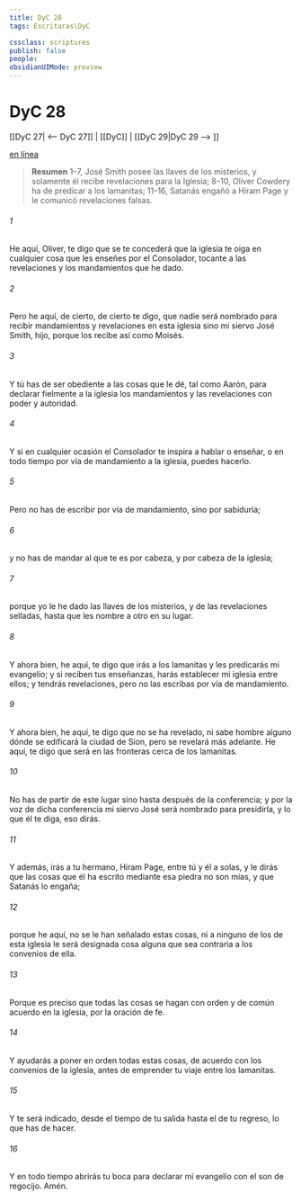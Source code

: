 ```yaml
---
title: DyC 28
tags: Escrituras\DyC

cssclass: scriptures
publish: false
people:
obsidianUIMode: preview
---
```


# DyC 28
[[DyC 27| <-- DyC 27]] | [[DyC]] | [[DyC 29|DyC 29 --> ]]

[en línea](https://churchofjesuschrist.org/study/scriptures/dc-testament/dc/28?lang=spa)

> __Resumen__
1–7, José Smith posee las llaves de los misterios, y solamente él recibe revelaciones para la Iglesia; 8–10, Oliver Cowdery ha de predicar a los lamanitas; 11–16, Satanás engañó a Hiram Page y le comunicó revelaciones falsas.

###### 1 
He aquí, Oliver, te digo que se te concederá que la iglesia te oiga en cualquier cosa que les enseñes por el Consolador, tocante a las revelaciones y los mandamientos que he dado.

###### 2 
Pero he aquí, de cierto, de cierto te digo, que nadie será nombrado para recibir mandamientos y revelaciones en esta iglesia sino mi siervo José Smith, hijo, porque los recibe así como Moisés.

###### 3 
Y tú has de ser obediente a las cosas que le dé, tal como Aarón, para declarar fielmente a la iglesia los mandamientos y las revelaciones con poder y autoridad.

###### 4 
Y si en cualquier ocasión el Consolador te inspira a hablar o enseñar, o en todo tiempo por vía de mandamiento a la iglesia, puedes hacerlo.

###### 5 
Pero no has de escribir por vía de mandamiento, sino por sabiduría;

###### 6 
y no has de mandar al que te es por cabeza, y por cabeza de la iglesia;

###### 7 
porque yo le he dado las llaves de los misterios, y de las revelaciones selladas, hasta que les nombre a otro en su lugar.

###### 8 
Y ahora bien, he aquí, te digo que irás a los lamanitas y les predicarás mi evangelio; y si reciben tus enseñanzas, harás establecer mi iglesia entre ellos; y tendrás revelaciones, pero no las escribas por vía de mandamiento.

###### 9 
Y ahora bien, he aquí, te digo que no se ha revelado, ni sabe hombre alguno dónde se edificará la ciudad de Sion, pero se revelará más adelante. He aquí, te digo que será en las fronteras cerca de los lamanitas.

###### 10 
No has de partir de este lugar sino hasta después de la conferencia; y por la voz de dicha conferencia mi siervo José será nombrado para presidirla, y lo que él te diga, eso dirás.

###### 11 
Y además, irás a tu hermano, Hiram Page, entre tú y él a solas, y le dirás que las cosas que él ha escrito mediante esa piedra no son mías, y que Satanás lo engaña;

###### 12 
porque he aquí, no se le han señalado estas cosas, ni a ninguno de los de esta iglesia le será designada cosa alguna que sea contraria a los convenios de ella.

###### 13 
Porque es preciso que todas las cosas se hagan con orden y de común acuerdo en la iglesia, por la oración de fe.

###### 14 
Y ayudarás a poner en orden todas estas cosas, de acuerdo con los convenios de la iglesia, antes de emprender tu viaje entre los lamanitas.

###### 15 
Y te será indicado, desde el tiempo de tu salida hasta el de tu regreso, lo que has de hacer.

###### 16 
Y en todo tiempo abrirás tu boca para declarar mi evangelio con el son de regocijo. Amén.

